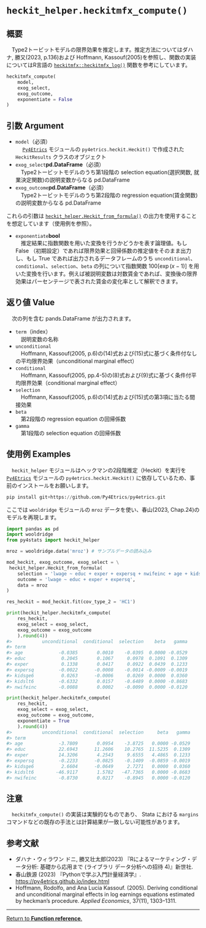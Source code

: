 # `heckit_helper.heckitmfx_compute()`

## 概要

　Type2トービットモデルの限界効果を推定します。推定方法についてはダハナ, 勝又(2023, p.136)および Hoffmann, Kassouf(2005)を参照し、関数の実装についてはR言語の [`heckitmfx::heckitmfx_log()`](https://github.com/santosglauber/heckitmfx/tree/main) 関数を参考にしています。

``` python
heckitmfx_compute(
    model, 
    exog_select, 
    exog_outcome, 
    exponentiate = False
)
```

## 引数 Argument

- `model`（必須）</br>
　 [`Py4Etrics`](https://github.com/Py4Etrics/py4etrics) モジュールの `py4etrics.heckit.Heckit()` で作成された `HeckitResults` クラスのオブジェクト
- `exog_select`**pd.DataFrame**（必須）</br>
　Type2トービットモデルのうち第1段階の selection equation(選択関数, 就業決定関数)の説明変数からなる pd.DataFrame
- `exog_outcome`**pd.DataFrame**（必須）</br>
　Type2トービットモデルのうち第2段階の regression equation(賃金関数)の説明変数からなる pd.DataFrame

これらの引数は [`heckit_helper.Heckit_from_formula()`](https://github.com/Hirototensho/Py4Stats/edit/main/man/Heckit_from_formula.md) の出力を使用することを想定しています（使用例を参照）。

- `exponentiate`**bool**</br>
　推定結果に指数関数を用いた変換を行うかどうかを表す論理値。もし False （初期設定）であれば限界効果と回帰係数の推定値をそのまま出力し、もし True であれば出力されるデータフレームのうち `unconditional`、`conditional`、`selection`、`beta` の列について指数関数 $100[\exp(x - 1)]$ を用いた変換を行います。例えば被説明変数は対数賃金であれば、変換後の限界効果はパーセンテージで表された賃金の変化率として解釈できます。

## 返り値 Value

　次の列を含む pands.DataFrame が出力されます。

- `term`（index）</br>
　説明変数の名称
- `unconditional`</br>
　Hoffmann, Kassouf(2005, p.6)の(14)式および(15)式に基づく条件付なしの平均限界効果（unconditional marginal effect）
- `conditional`</br>
　Hoffmann, Kassouf(2005, pp.4-5)の(8)式および(9)式に基づく条件付平均限界効果（conditional marginal effect）
- `selection`</br>
　Hoffmann, Kassouf(2005, p.6)の(14)式および(15)式の第3項に当たる間接効果
- `beta`</br>
　第2段階の regression equation の回帰係数
- `gamma`</br>
　第1段階の selection equation の回帰係数


## 使用例 Examples

　`heckit_helper` モジュールはヘックマンの2段階推定（Heckit）を実行を [`Py4Etrics`](https://github.com/Py4Etrics/py4etrics) モジュールの `py4etrics.heckit.Heckit()` に依存しているため、事前のインストールをお願いします。

```python
pip install git+https://github.com/Py4Etrics/py4etrics.git
```

ここでは `wooldridge` モジュールの `mroz` データを使い、春山(2023, Chap.24)のモデルを再現します。

```python
import pandas as pd
import wooldridge
from py4stats import heckit_helper

mroz = wooldridge.data('mroz') # サンプルデータの読み込み

mod_heckit, exog_outcome, exog_select = \
 heckit_helper.Heckit_from_formula(
    selection = 'lwage ~ educ + exper + expersq + nwifeinc + age + kidslt6 + kidsge6',
    outcome = 'lwage ~ educ + exper + expersq',
    data = mroz
)

res_heckit = mod_heckit.fit(cov_type_2 = 'HC1')
```

```python
print(heckit_helper.heckitmfx_compute(
    res_heckit,
    exog_select = exog_select,
    exog_outcome = exog_outcome
    ).round(4))
#>           unconditional  conditional  selection    beta   gamma
#> term                                                           
#> age             -0.0385       0.0010    -0.0395  0.0000 -0.0529
#> educ             0.2045       0.1067     0.0978  0.1091  0.1309
#> exper            0.1338       0.0417     0.0922  0.0439  0.1233
#> expersq         -0.0022      -0.0008    -0.0014 -0.0009 -0.0019
#> kidsge6          0.0263      -0.0006     0.0269  0.0000  0.0360
#> kidslt6         -0.6332       0.0157    -0.6489  0.0000 -0.8683
#> nwifeinc        -0.0088       0.0002    -0.0090  0.0000 -0.0120
```


```python
print(heckit_helper.heckitmfx_compute(
    res_heckit,
    exog_select = exog_select,
    exog_outcome = exog_outcome,
    exponentiate = True
    ).round(4))
#>           unconditional  conditional  selection     beta   gamma
#> term                                                            
#> age             -3.7809       0.0954    -3.8725   0.0000 -0.0529
#> educ            22.6943      11.2606    10.2765  11.5235  0.1309
#> exper           14.3206       4.2543     9.6555   4.4865  0.1233
#> expersq         -0.2233      -0.0825    -0.1409  -0.0859 -0.0019
#> kidsge6          2.6604      -0.0649     2.7271   0.0000  0.0360
#> kidslt6        -46.9117       1.5782   -47.7365   0.0000 -0.8683
#> nwifeinc        -0.8730       0.0217    -0.8945   0.0000 -0.0120
```

## 注意

　`heckitmfx_compute()` の実装は実験的なものであり、 Stata における `margins` コマンドなどの既存の手法とは計算結果が一致しない可能性があります。

## 参考文献
- ダハナ・ウィラワン ドニ, 勝又壮太郎(2023) 『Rによるマーケティング・データ分析: 基礎から応用まで (ライブラリ データ分析への招待 4)』新世社.
- 春山鉄源 (2023) 『Pythonで学ぶ入門計量経済学』. https://py4etrics.github.io/index.html
- Hoffmann, Rodolfo, and Ana Lucia Kassouf. (2005). Deriving conditional and unconditional marginal effects in log earnings equations estimated by heckman’s procedure. *Applied Economics*, 37(11), 1303–1311.
***
[Return to **Function reference**.](https://github.com/Hirototensho/Py4Stats/blob/main/man/reference.md)
